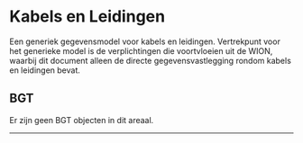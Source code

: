﻿# Kabels en Leidingen

Een generiek gegevensmodel voor kabels en leidingen. Vertrekpunt voor het generieke model is de verplichtingen die voortvloeien uit de WION, waarbij dit document alleen de directe gegevensvastlegging rondom kabels en leidingen bevat. 



## BGT

Er zijn geen BGT objecten in dit areaal.

***
